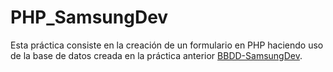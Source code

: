 # PHP_SamsungDev

Esta práctica consiste en la creación de un formulario en PHP haciendo uso de la base de datos creada en la práctica anterior [BBDD-SamsungDev](https://github.com/LauraToledoGutierrez/BBDD-SamsungDev). 
